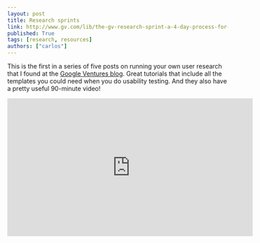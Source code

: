 ```yaml
---
layout: post
title: Research sprints
link: http://www.gv.com/lib/the-gv-research-sprint-a-4-day-process-for-answering-important-startup-questions
published: True
tags: [research, resources]
authors: ["carlos"]
---
```


This is the first in a series of five posts on running your own user research that I found at the <a href="http://www.gv.com/library/design">Google Ventures blog</a>. Great tutorials that include all the templates you could need when you do usability testing. And they also have a pretty useful 90-minute video!

<div class="embed">
  <iframe width="560" height="315" src="https://www.youtube-nocookie.com/embed/WpzmOH0hrEM" frameborder="0" allowfullscreen></iframe>
<div>
